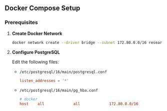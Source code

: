## Docker Compose Setup

### Prerequisites

1. **Create Docker Network**

   ```sh
   docker network create --driver bridge --subnet 172.80.0.0/16 researcher_form_network
   ```

2. **Configure PostgreSQL**

   Edit the following files:

   - `/etc/postgresql/16/main/postgresql.conf`

     ```conf
     listen_addresses = '*'
     ```

   - `/etc/postgresql/16/main/pg_hba.conf`
     ```conf
     # docker
     host    all             all             172.80.0.0/16           md5
     ```

